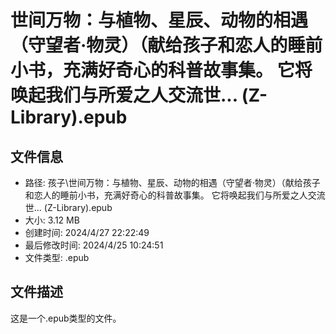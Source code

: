 ﻿# 世间万物：与植物、星辰、动物的相遇（守望者·物灵）（献给孩子和恋人的睡前小书，充满好奇心的科普故事集。 它将唤起我们与所爱之人交流世... (Z-Library).epub

## 文件信息
- 路径: 孩子\世间万物：与植物、星辰、动物的相遇（守望者·物灵）（献给孩子和恋人的睡前小书，充满好奇心的科普故事集。 它将唤起我们与所爱之人交流世... (Z-Library).epub
- 大小: 3.12 MB
- 创建时间: 2024/4/27 22:22:49
- 最后修改时间: 2024/4/25 10:24:51
- 文件类型: .epub

## 文件描述
这是一个.epub类型的文件。

